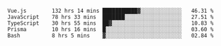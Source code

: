 <!--START_SECTION:waka-->

```text
Vue.js        132 hrs 14 mins ███████████▓░░░░░░░░░░░░░   46.31 %
JavaScript    78 hrs 33 mins  ███████░░░░░░░░░░░░░░░░░░   27.51 %
TypeScript    30 hrs 55 mins  ██▓░░░░░░░░░░░░░░░░░░░░░░   10.83 %
Prisma        10 hrs 16 mins  █░░░░░░░░░░░░░░░░░░░░░░░░   03.60 %
Bash          8 hrs 5 mins    ▓░░░░░░░░░░░░░░░░░░░░░░░░   02.84 %
```

<!--END_SECTION:waka-->
